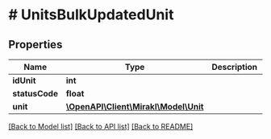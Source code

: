 # # UnitsBulkUpdatedUnit

## Properties

Name | Type | Description | Notes
------------ | ------------- | ------------- | -------------
**idUnit** | **int** |  |
**statusCode** | **float** |  |
**unit** | [**\OpenAPI\Client\Mirakl\Model\Unit**](Unit.md) |  |

[[Back to Model list]](../../README.md#models) [[Back to API list]](../../README.md#endpoints) [[Back to README]](../../README.md)
